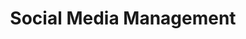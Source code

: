 ---
#preview details
title: "Social Media Management"
slug: "social-media-management"
preview_title: "Social Media <br>Management"
short: "We manage your presence with purpose—blending strategy, content, and consistency."

#full details
introTitle: Consistency, Creativity, <span class="mil-thin">Connection</span>

description:
  title: Building <span class="mil-thin">Communities</span> <br>Growing <span class="mil-thin">Brands</span>
  content: We turn social media into a powerful brand asset. From content planning to community engagement, we manage every detail to grow your presence and keep your audience inspired. Our approach is data-informed, creatively driven, and always aligned with your business goals.
  button:
    link: /projects
    label: View Our Work

list:
  items:
    - label: "Monthly Content Calendars"
      value: "
        <p>We don't post just to fill a feed. Our editorial calendars are built around themes, audience behavior, and platform best practices. Every post has a purpose—whether it's to inform, engage, convert, or entertain.</p>
        <p>We ensure variety, rhythm, and consistency in every content cycle.</p>
      "

    - label: "Platform-Specific Strategy"
      value: "
        <p>Each platform serves a different purpose, tone, and audience. We tailor your messaging and format for each channel—be it Instagram reels, LinkedIn thought leadership, or Twitter/X commentary.</p>
        <p>Our goal is to make every platform work to your advantage, not just copy-paste content everywhere.</p>
      "

    - label: "Community Management"
      value: "
        <p>We don't just broadcast—we listen, respond, and build. From replying to comments and DMs to handling sensitive interactions, we manage your brand's voice with professionalism and personality.</p>
        <p>Building community isn't a task—it's a mindset we bring to every account we manage.</p>
      "

    - label: "Reporting & Optimization"
      value: "
        <p>Every month, we deliver insight-packed reports covering performance metrics, audience behavior, and engagement trends. But more than numbers, we give recommendations—what to double down on, what to revise, and how to continuously grow your presence with purpose.</p>
      "

gallery: 
  enabled: 1
  items:
    - image: /img/services/social-1.jpg
      alt: "Social Media Strategy"
    - image: /img/services/social-2.jpg
      alt: "Content Creation"
    - image: /img/services/social-3.jpg
      alt: "Community Management"
---